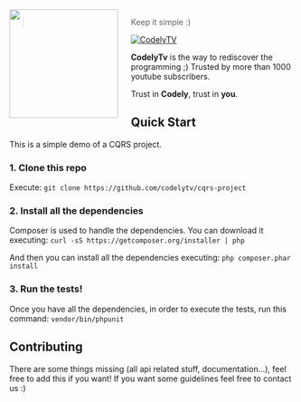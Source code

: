 <img src="http://codely.tv/wp-content/uploads/2016/05/cropped-logo-codelyTV.png" align="left" width="192px" height="192px"/>
<img align="left" width="0" height="192px" hspace="10"/>

> Keep it simple :)

[![CodelyTV](https://img.shields.io/badge/code-codely-green.svg?style=flat-square)](codely.tv)

**CodelyTv** is the way to rediscover the programming ;) Trusted by more than 1000 youtube subscribers.

Trust in **Codely**, trust in **you**.

## Quick Start
This is a simple demo of a CQRS project.

### 1. Clone this repo
Execute: `git clone https://github.com/codelytv/cqrs-project`

### 2. Install all the dependencies
Composer is used to handle the dependencies. You can download it executing:
`curl -sS https://getcomposer.org/installer | php`

And then you can install all the dependencies executing:
`php composer.phar install`

### 3. Run the tests!
Once you have all the dependencies, in order to execute the tests, run this command:
`vendor/bin/phpunit`


## Contributing
There are some things missing (all api related stuff, documentation...), feel free to add this if you want! If you want 
some guidelines feel free to contact us :)
